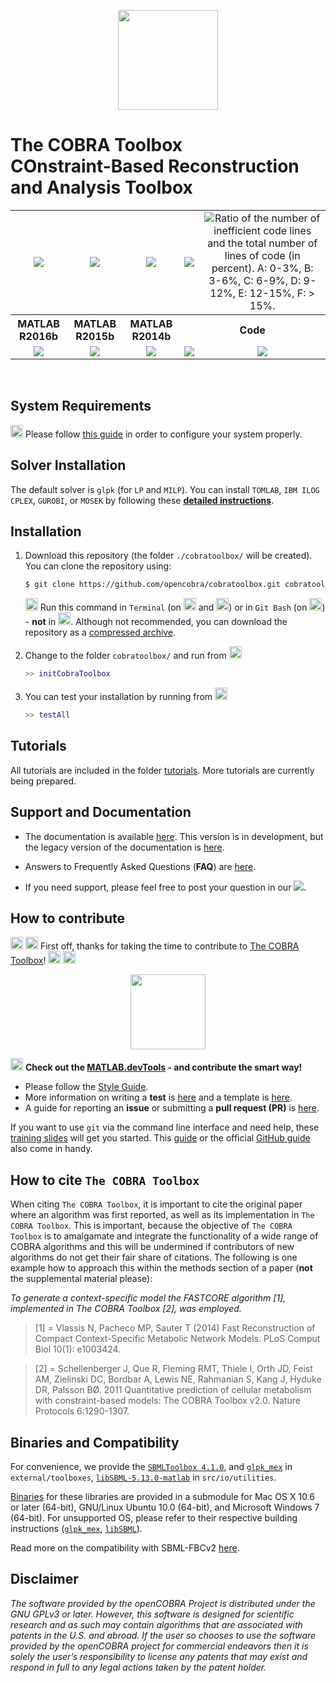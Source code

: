 <p align="center">
  <img class="readme_logo" src="https://raw.githubusercontent.com/opencobra/cobratoolbox/master/docs/source/_static/images/logos/logo.png" height="160px"/>
</p>

The COBRA Toolbox <br> COnstraint-Based Reconstruction and Analysis Toolbox
=======================================================================

<table>
  <tr>
    <td><div align="center"><a href="https://opencobra.github.io/cobratoolbox/latest"><img src="https://img.shields.io/badge/COBRA-docs-blue.svg?maxAge=0"></a></div></td>
    <td><div align="center"><a href="https://groups.google.com/forum/#!forum/cobra-toolbox"><img src="https://img.shields.io/badge/COBRA-forum-blue.svg?maxAge=0"></a></div></td>
    <td><div align="center"><a href="https://github.com/opencobra/cobratoolbox/tree/master/tutorials"><img src="https://img.shields.io/badge/COBRA-tutorials-blue.svg?maxAge=0"></div></td>
    <td><div align="center"><a href="https://codecov.io/gh/opencobra/cobratoolbox/branch/master"><img src="https://codecov.io/gh/opencobra/cobratoolbox/branch/master/graph/badge.svg?maxAge=0"></a></div></td>
    <td><div align="center"><img src="https://prince.lcsb.uni.lu/jenkins/userContent/codegrade.svg?maxAge=0" alt="Ratio of the number of inefficient code lines and the total number of lines of code (in percent). A: 0-3%, B: 3-6%, C: 6-9%, D: 9-12%, E: 12-15%, F: > 15%."></div></td>
  </tr>
  <tr>
    <th style="text-align:center">MATLAB R2016b</th>
    <th style="text-align:center">MATLAB R2015b</th>
    <th style="text-align:center">MATLAB R2014b</th>
    <th style="text-align:center" colspan="2">Code</th>
  </tr>
  <tr>
    <td><div align="center"><a href="https://prince.lcsb.uni.lu/jenkins/job/COBRAToolbox-branches-auto/MATLAB_VER=R2016b/"><img src="https://prince.lcsb.uni.lu/jenkins/buildStatus/icon?job=COBRAToolbox-branches-auto/MATLAB_VER=R2016b"></a></div></td>
    <td><div align="center"><a href="https://prince.lcsb.uni.lu/jenkins/job/COBRAToolbox-branches-auto/MATLAB_VER=R2015b/"><img src="https://prince.lcsb.uni.lu/jenkins/buildStatus/icon?job=COBRAToolbox-branches-auto/MATLAB_VER=R2015b"></a></div></td>
    <td><div align="center"><a href="https://prince.lcsb.uni.lu/jenkins/job/COBRAToolbox-branches-auto/MATLAB_VER=R2014b/"><img src="https://prince.lcsb.uni.lu/jenkins/buildStatus/icon?job=COBRAToolbox-branches-auto/MATLAB_VER=R2014b"></a></div></td>
    <td><div align="center"><img src="https://img.shields.io/badge/Windows-passing-brightgreen.svg?maxAge=0"></div></td>
    <td><div align="center"><img src="https://img.shields.io/badge/macOS-passing-brightgreen.svg?maxAge=0"></div></td>
  </tr>
</table>
<br>

System Requirements
-------------------

<img src="https://prince.lcsb.uni.lu/jenkins/userContent/warning.png" height="20px" alt="warning"> Please follow [this guide](https://opencobra.github.io/cobratoolbox/docs/requirements.html) in order to configure your system properly.

Solver Installation
-------------------

The default solver is `glpk` (for `LP` and `MILP`). You can install `TOMLAB`, `IBM ILOG CPLEX`, `GUROBI`, or `MOSEK` by following these **[detailed instructions](https://opencobra.github.io/cobratoolbox/docs/solvers.html)**.

Installation
------------

1. Download this repository (the folder `./cobratoolbox/` will be created). You can clone the repository using:
    ````bash
    $ git clone https://github.com/opencobra/cobratoolbox.git cobratoolbox
    ````
    <img src="https://prince.lcsb.uni.lu/jenkins/userContent/warning.png" height="20px" alt="warning"> Run this command in `Terminal` (on <img src="https://prince.lcsb.uni.lu/jenkins/userContent/apple.png" height="20px" alt="macOS"> and <img src="https://prince.lcsb.uni.lu/jenkins/userContent/linux.png" height="20px" alt="Linux">) or in `Git Bash` (on <img src="https://prince.lcsb.uni.lu/jenkins/userContent/windows.png" height="20px" alt="Windows">) - **not** in <img src="https://prince.lcsb.uni.lu/jenkins/userContent/matlab.png" height="20px" alt="Matlab">. Although not recommended, you can download the repository as a [compressed archive](https://github.com/opencobra/cobratoolbox/archive/master.zip).

2. Change to the folder `cobratoolbox/` and run from <img src="https://prince.lcsb.uni.lu/jenkins/userContent/matlab.png" height="20px" alt="Matlab">
    ````Matlab
    >> initCobraToolbox
    ````

3. You can test your installation by running from <img src="https://prince.lcsb.uni.lu/jenkins/userContent/matlab.png" height="20px" alt="Matlab">
    ````Matlab
    >> testAll
    ````

Tutorials
---------

All tutorials are included in the folder [tutorials](https://github.com/opencobra/cobratoolbox/tree/master/tutorials). More tutorials are currently being prepared.

Support and Documentation
--------------

- The documentation is available [here](http://opencobra.github.io/cobratoolbox). This version is in development, but the legacy version of the documentation is  [here](http://opencobra.github.io/cobratoolbox/deprecated/docs/index.html).

- Answers to Frequently Asked Questions (**FAQ**) are [here](https://opencobra.github.io/cobratoolbox/docs/FAQ.html).

- If you need support, please feel free to post your question in our <a href="https://groups.google.com/forum/#!forum/cobra-toolbox"><img src="https://img.shields.io/badge/COBRA-forum-blue.svg"></a>.

How to contribute
-----------------

<img src="https://prince.lcsb.uni.lu/jenkins/userContent/thumbsUP.png" height="20px" alt="+1">  <img src="https://prince.lcsb.uni.lu/jenkins/userContent/tada.png" height="20px" alt="tada"> First off, thanks for taking the time to contribute to [The COBRA Toolbox](https://github.com/opencobra/cobratoolbox)! <img src="https://prince.lcsb.uni.lu/jenkins/userContent/tada.png" height="20px" alt="tada"> <img src="https://prince.lcsb.uni.lu/jenkins/userContent/thumbsUP.png" height="20px" alt="+1">

<p align="center">
<img src="https://raw.githubusercontent.com/opencobra/MATLAB.devTools/develop/assets/devTools_logo.png" height="120px"/>
</p>

<img src="https://prince.lcsb.uni.lu/jenkins/userContent/bulb.png" height="20px" alt="bulb"> **Check out the [MATLAB.devTools](https://github.com/opencobra/MATLAB.devTools) - and contribute the smart way!**

- Please follow the [Style Guide](https://opencobra.github.io/cobratoolbox/docs/styleGuide.html).
- More information on writing a **test** is [here](https://opencobra.github.io/cobratoolbox/docs/testGuide.html) and a template is [here](https://opencobra.github.io/cobratoolbox/docs/testTemplate.html).
- A guide for reporting an **issue** or submitting a **pull request (PR)** is [here](https://opencobra.github.io/cobratoolbox/docs/issueGuide.html).

If you want to use `git` via the command line interface and need help, these [training slides](https://uni-lu.github.io/slides/) will get you started. This [guide](https://www.digitalocean.com/community/tutorials/how-to-create-a-pull-request-on-github) or the official [GitHub guide](https://help.github.com/articles/creating-a-pull-request/) also come in handy.

How to cite `The COBRA Toolbox`
-------------------------------

When citing `The COBRA Toolbox`, it is important to cite the original paper where an algorithm was first reported, as well as its implementation in `The COBRA Toolbox`. This is important, because the objective of `The COBRA Toolbox` is to amalgamate and integrate the functionality of a wide range of COBRA algorithms and this will be undermined if contributors of new algorithms do not get their fair share of citations. The following is one example how to approach this within the methods section of a paper (**not** the supplemental material please):

*To generate a context-specific model the FASTCORE algorithm [1], implemented in The COBRA Toolbox [2], was employed.*

>[1] = Vlassis N, Pacheco MP, Sauter T (2014) Fast Reconstruction of Compact Context-Specific Metabolic Network Models. PLoS Comput Biol 10(1): e1003424.
>

>[2] = Schellenberger J, Que R, Fleming RMT, Thiele I, Orth JD, Feist AM, Zielinski DC, Bordbar A, Lewis NE, Rahmanian S, Kang J, Hyduke DR, Palsson BØ. 2011 Quantitative prediction of cellular metabolism with constraint-based models: The COBRA Toolbox v2.0. Nature Protocols 6:1290-1307.
>

Binaries and Compatibility
---------------------------

For convenience, we provide the [`SBMLToolbox 4.1.0`](http://sbml.org/Software/SBMLToolbox), and [`glpk_mex`](https://github.com/blegat/glpkmex) in `external/toolboxes`, [`libSBML-5.13.0-matlab`](http://sbml.org/Software/libSBML) in `src/io/utilities`.

[Binaries](https://github.com/opencobra/COBRA.binary) for these libraries are provided in a submodule for Mac OS X 10.6 or later (64-bit), GNU/Linux Ubuntu 10.0 (64-bit), and Microsoft Windows 7 (64-bit).
For unsupported OS, please refer to their respective building instructions ([`glpk_mex`](https://github.com/blegat/glpkmex#instructions-for-compiling-from-source), [`libSBML`](http://sbml.org/Software/libSBML/5.13.0/docs//cpp-api/libsbml-installation.html)).

Read more on the compatibility with SBML-FBCv2 [here](https://opencobra.github.io/cobratoolbox/docs/notes.html).

Disclaimer
----------

*The software provided by the openCOBRA Project is distributed under the GNU GPLv3 or later.  However, this software is designed for scientific research and as such may contain algorithms that are associated with patents in the U.S. and abroad.  If the user so chooses to use the software provided by the openCOBRA project for commercial endeavors then it is solely the user’s responsibility to license any patents that may exist and respond in full to any legal actions taken by the patent holder.*

